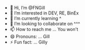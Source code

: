 - 👋 Hi, I’m @FNGill
- 👀 I’m interested in DEV, RE, BinEx
- 🌱 I’m currently learning ^
- 💞️ I’m looking to collaborate on ^^^
- 📫 How to reach me ... You won't 
- 😄 Pronouns: ... Gill
- ⚡ Fun fact: ... Gilly

<!---
FNGill/FNGill is a ✨ special ✨ repository because its `README.md` (this file) appears on your GitHub profile.
You can click the Preview link to take a look at your changes.
--->
